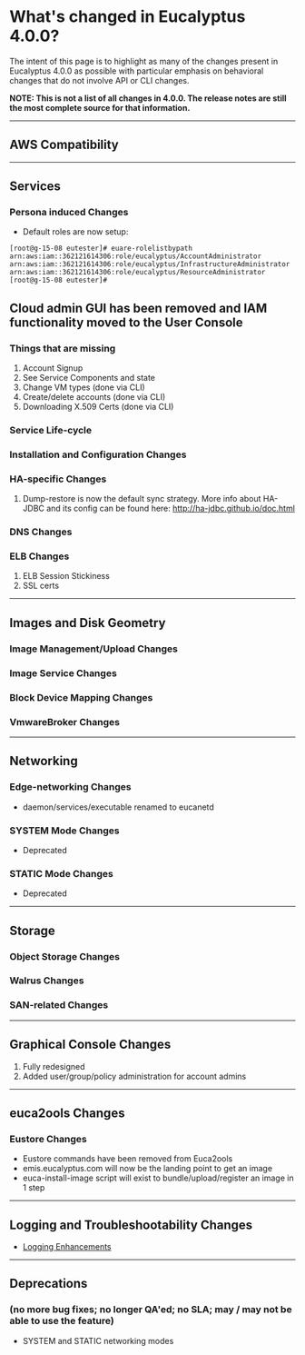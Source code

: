 # What's changed in Eucalyptus 4.0.0?

The intent of this page is to highlight as many of the changes present in Eucalyptus 4.0.0 as possible with particular emphasis on behavioral changes that do not involve API or CLI changes.

**NOTE: This is not a list of all changes in 4.0.0. The release notes are still the most complete source for that information.**
***

## AWS Compatibility
***
## Services
### Persona induced Changes
* Default roles are now setup:
```
[root@g-15-08 eutester]# euare-rolelistbypath
arn:aws:iam::362121614306:role/eucalyptus/AccountAdministrator
arn:aws:iam::362121614306:role/eucalyptus/InfrastructureAdministrator
arn:aws:iam::362121614306:role/eucalyptus/ResourceAdministrator
[root@g-15-08 eutester]#
```
## Cloud admin GUI has been removed and IAM functionality moved to the User Console
### Things that are missing
1. Account Signup
2. See Service Components and state
3. Change VM types (done via CLI)
4. Create/delete accounts (done via CLI)
5. Downloading X.509 Certs (done via CLI)

### Service Life-cycle
### Installation and Configuration Changes
### HA-specific Changes
1. Dump-restore is now the default sync strategy. More info about HA-JDBC and its config can be found here: http://ha-jdbc.github.io/doc.html

### DNS Changes
### ELB Changes
1. ELB Session Stickiness
2. SSL certs

***
## Images and Disk Geometry
### Image Management/Upload Changes
### Image Service Changes
### Block Device Mapping Changes
### VmwareBroker Changes
***
## Networking
### Edge-networking Changes
* daemon/services/executable renamed to eucanetd

### SYSTEM Mode Changes
* Deprecated

### STATIC Mode Changes
* Deprecated

***
## Storage
### Object Storage Changes
### Walrus Changes
### SAN-related Changes
***
## Graphical Console Changes

1. Fully redesigned 
2. Added user/group/policy administration for account admins

***

## euca2ools Changes
### Eustore Changes

* Eustore commands have been removed from Euca2ools
* emis.eucalyptus.com will now be the landing point to get an image
* euca-install-image script will exist to bundle/upload/register an image in 1 step

***

## Logging and Troubleshootability Changes

* [Logging Enhancements](https://eucalyptus.atlassian.net/secure/Dashboard.jspa?selectPageId=15705)

***
## Deprecations 
### (no more bug fixes; no longer QA'ed; no SLA; may / may not be able to use the feature)

* SYSTEM and STATIC networking modes